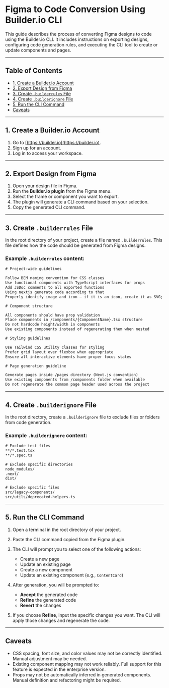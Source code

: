 
# Figma to Code Conversion Using Builder.io CLI

This guide describes the process of converting Figma designs to code using the Builder.io CLI. It includes instructions on exporting designs, configuring code generation rules, and executing the CLI tool to create or update components and pages.

---

## Table of Contents

- [1. Create a Builder.io Account](#1-create-a-builderio-account)  
- [2. Export Design from Figma](#2-export-design-from-figma)  
- [3. Create `.builderrules` File](#3-create-builderrules-file)  
- [4. Create `.builderignore` File](#4-create-builderignore-file)  
- [5. Run the CLI Command](#5-run-the-cli-command)  
- [Caveats](#caveats)

---

## 1. Create a Builder.io Account

1. Go to [https://builder.io](https://builder.io).  
2. Sign up for an account.  
3. Log in to access your workspace.  

---

## 2. Export Design from Figma

1. Open your design file in Figma.  
2. Run the **Builder.io plugin** from the Figma menu.  
3. Select the frame or component you want to export.  
4. The plugin will generate a CLI command based on your selection.  
5. Copy the generated CLI command.

---

## 3. Create `.builderrules` File

In the root directory of your project, create a file named `.builderrules`. This file defines how the code should be generated from Figma designs.

### Example `.builderrules` content:

```txt
# Project-wide guidelines

Follow BEM naming convention for CSS classes
Use functional components with TypeScript interfaces for props
Add JSDoc comments to all exported functions
Using nextjs generate code according to that
Properly identify image and icon — if it is an icon, create it as SVG; if it is an image, use Next.js <Image> tag

# Component structure

All components should have prop validation
Place components in /components/{ComponentName}.tsx structure
Do not hardcode height/width in components
Use existing components instead of regenerating them when nested

# Styling guidelines

Use Tailwind CSS utility classes for styling
Prefer grid layout over flexbox when appropriate
Ensure all interactive elements have proper focus states

# Page generation guideline

Generate pages inside /pages directory (Next.js convention)
Use existing components from /components folder when available
Do not regenerate the common page header used across the project
````

---

## 4. Create `.builderignore` File

In the root directory, create a `.builderignore` file to exclude files or folders from code generation.

### Example `.builderignore` content:

```txt
# Exclude test files
**/*.test.tsx
**/*.spec.ts

# Exclude specific directories
node_modules/
.next/
dist/

# Exclude specific files
src/legacy-components/
src/utils/deprecated-helpers.ts
```

---

## 5. Run the CLI Command

1. Open a terminal in the root directory of your project.
2. Paste the CLI command copied from the Figma plugin.
3. The CLI will prompt you to select one of the following actions:

   * Create a new page
   * Update an existing page
   * Create a new component
   * Update an existing component (e.g., `ContentCard`)
4. After generation, you will be prompted to:

   * **Accept** the generated code
   * **Refine** the generated code
   * **Revert** the changes
5. If you choose **Refine**, input the specific changes you want. The CLI will apply those changes and regenerate the code.

---

## Caveats

* CSS spacing, font size, and color values may not be correctly identified. Manual adjustment may be needed.
* Existing component mapping may not work reliably. Full support for this feature is expected in the enterprise version.
* Props may not be automatically inferred in generated components. Manual definition and refactoring might be required.

